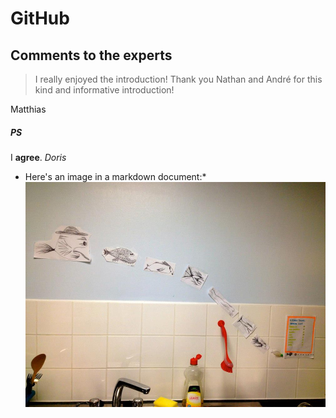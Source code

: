 # GitHub
## Comments to the experts
>I really enjoyed the introduction! Thank you Nathan and André for this kind and informative introduction!

Matthias 

##### PS
I **agree**.
*Doris*



* Here's an image in a markdown document:*
![Image](559989_10200439340776386_965919633_n.jpg)

